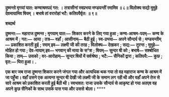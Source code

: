 **दुष्मन्तो मृगयां यात: कण्वाश्रमपदं गत: ।** **तत्रासीनां स्वप्रभया मण्डयन्तीं रमामिव ॥ ८॥** **विलोक्य सद्यो मुमुहे देवमायामिव षियम् ।** **बभाषे तां वरारोहां भटै: कतिपयैर्वृत: ॥ ९॥** 

**शब्दार्थ** 

**दुष्मन्त:—** **महाराज दुष्मन्त** **; मृगयाम् यात:—** **शिकार करने के लिए गया हुआ** **; कण्व-आश्रम-पदम्—** **कण्व के आश्रम में** **; गत:—** **आया** **; तत्र—** **वहाँ** **; आसीनाम्—** **बैठी हुई** **; स्व-प्रभया—** **अपने सौन्दर्य से** **; मण्डयन्तीम्—** **प्रकाशित करती हुई** **; रमाम् इव—** **लक्ष्मी जी** **की तरह** **; विलोक्य—** **देखकर** **; सद्य:—** **तुरन्त** **; मुमुहे—** **मोहित हो गया** **; देव-मायाम् इव—** **भगवान् की माया के स²श** **; षियम्—** **सुन्दर** **षी को** **; बभाषे—** **सश्बोधित किया** **; ताम्—** **उसको** **; वर-आरोहाम्—** **सुन्दर षियों में सर्वश्रेष्ठ** **; भटै:—** **सैनिकों द्वारा** **; कतिपयै:—** **कुछ** **;** **वृत:—** **घिरा हुआ।** **.** 

**एक बार जब राजा दुष्मन्त शिकार करने जंगल गया और अत्यधिक थक गया तो वह महाराज** **कण्व के आश्रम में जा पहुँचा। वहाँ उसने एक अत्यन्त सुन्दर षी देखी जो लक्ष्मी जी के समान लग** **रही थी और वहाँ अपने तेज से सारे आश्रम को प्रकाशित करती हुई बैठी थी। स्वभावत: राजा उसके** **सौन्दर्य से आकृष्ट हो गया अतएव वह अपने कुछ सैनिकों के साथ उसके पास गया और उससे** **बोला।** **** 